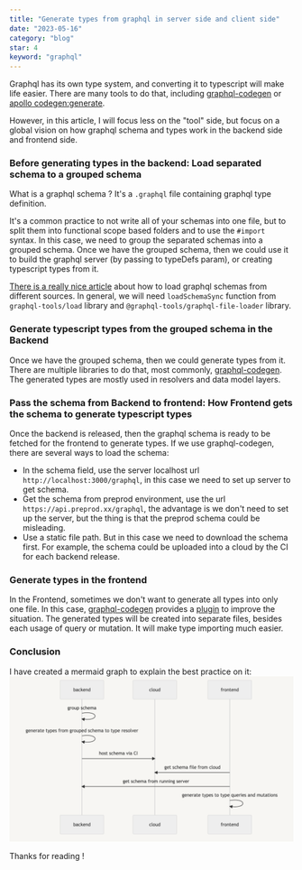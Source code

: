 ```yaml
---
title: "Generate types from graphql in server side and client side"
date: "2023-05-16"
category: "blog"
star: 4
keyword: "graphql"
---
```


Graphql has its own type system, and converting it to typescript will make life easier. There are many tools to do that, including [graphql-codegen](https://the-guild.dev/graphql/codegen) or [apollo codegen:generate](https://www.apollographql.com/blog/tooling/apollo-codegen/typescript-graphql-code-generator-generate-graphql-types/). 

However, in this article, I will focus less on the "tool" side, but focus on a global vision on how graphql schema and types work in the backend side and frontend side.

### Before generating types in the backend: Load separated schema to a grouped schema

What is a graphql schema ? It's a `.graphql` file containing graphql type definition.

It's a common practice to not write all of your schemas into one file, but to split them into functional scope based folders and to use the `#import` syntax. In this case, we need to group the separated schemas into a grouped schema. Once we have the grouped schema, then we could use it to build the graphql server (by passing to typeDefs param), or creating typescript types from it.

[There is a really nice article](https://the-guild.dev/graphql/tools/docs/schema-loading) about how to load graphql schemas from different sources. In general, we will need `loadSchemaSync` function from `graphql-tools/load` library and `@graphql-tools/graphql-file-loader` library.

### Generate typescript types from the grouped schema in the Backend

Once we have the grouped schema, then we could generate types from it. There are multiple libraries to do that, most commonly, [graphql-codegen](https://the-guild.dev/graphql/codegen). The generated types are mostly used in resolvers and data model layers.

### Pass the schema from Backend to frontend: How Frontend gets the schema to generate typescript types

Once the backend is released, then the graphql schema is ready to be fetched for the frontend to generate types.
If we use graphql-codegen, there are several ways to load the schema:
- In the schema field, use the server localhost url `http://localhost:3000/graphql`, in this case we need to set up server to get schema.
- Get the schema from preprod environment, use the url `https://api.preprod.xx/graphql`, the advantage is we don't need to set up the server, but the thing is that the preprod schema could be misleading.
- Use a static file path. But in this case we need to download the schema first. For example, the schema could be uploaded into a cloud by the CI for each backend release.

### Generate types in the frontend

In the Frontend, sometimes we don't want to generate all types into only one file. In this case, [graphql-codegen](https://the-guild.dev/graphql/codegen) provides a [plugin](@graphql-codegen/near-operation-file-preset) to improve the situation. The generated types will be created into separate files, besides each usage of query or mutation. It will make type importing much easier.

### Conclusion

I have created a mermaid graph to explain the best practice on it:
![](images/schema/1.png)

Thanks for reading !

